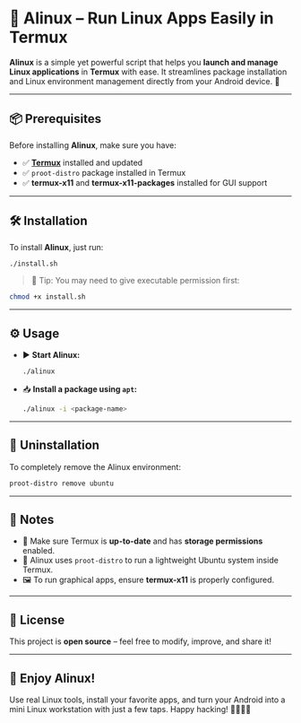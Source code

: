 # 🐧 Alinux – Run Linux Apps Easily in Termux

**Alinux** is a simple yet powerful script that helps you **launch and manage Linux applications** in **Termux** with ease. It streamlines package installation and Linux environment management directly from your Android device. 🚀

---

## 📦 Prerequisites

Before installing **Alinux**, make sure you have:

- ✅ [**Termux**](https://f-droid.org/packages/com.termux/) installed and updated  
- ✅ `proot-distro` package installed in Termux  
- ✅ **termux-x11** and **termux-x11-packages** installed for GUI support

---

## 🛠️ Installation

To install **Alinux**, just run:

```bash
./install.sh
```

> 📌 Tip: You may need to give executable permission first:
```bash
chmod +x install.sh
```

---

## ⚙️ Usage

- ▶️ **Start Alinux:**
  ```bash
  ./alinux
  ```

- 📥 **Install a package using `apt`:**
  ```bash
  ./alinux -i <package-name>
  ```

---

## 🧹 Uninstallation

To completely remove the Alinux environment:

```bash
proot-distro remove ubuntu
```

---

## 📝 Notes

- 📲 Make sure Termux is **up-to-date** and has **storage permissions** enabled.  
- 🧰 Alinux uses `proot-distro` to run a lightweight Ubuntu system inside Termux.  
- 🖼️ To run graphical apps, ensure **termux-x11** is properly configured.

---

## 🪪 License

This project is **open source** – feel free to modify, improve, and share it!

---

## 🎉 Enjoy Alinux!

Use real Linux tools, install your favorite apps, and turn your Android into a mini Linux workstation with just a few taps. Happy hacking! 👨‍💻🐧📱
